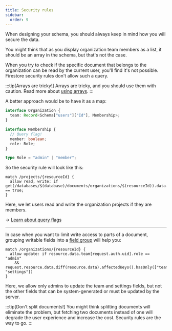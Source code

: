 ```yaml
---
title: Security rules
sidebar:
  order: 9
---
```


When designing your schema, you should always keep in mind how you will secure the data.

You might think that as you display organization team members as a list, it should be an array in the schema, but that's not the case.

When you try to check if the specific document that belongs to the organization can be read by the current user, you'll find it's not possible. Firestore security rules don't allow such a query.

:::tip[Arrays are tricky!]
Arrays are tricky, and you should use them with caution. Read more about [using arrays](/design/using-arrays/).
:::

A better approach would be to have it as a map:

```ts
interface Organization {
  team: Record<Schema["users"]["Id"], Membership>;
}

interface Membership {
  // Query flag!
  member: boolean;
  role: Role;
}

type Role = "admin" | "member";
```

So the security rule will look like this:

```
match /projects/{resourceId} {
  allow read, write: if get(/databases/$(database)/documents/organizations/$(resourceId)).data.team[request.auth.uid].member == true;
}
```

Here, we let users read and write the organization projects if they are members.

→ [Learn about query flags](/design/query-flags/)

---

In case when you want to limit write access to parts of a document, grouping writable fields into a [field group](/design/field-groups/) will help you:

```
match /organizations/{resourceId} {
  allow update: if resource.data.team[request.auth.uid].role == "admin"
    && request.resource.data.diff(resource.data).affectedKeys().hasOnly(["team", "settings"])
}
```

Here, we allow only admins to update the team and settings fields, but not the other fields that can be system-generated or must be updated by the server.

:::tip[Don't split documents!]
You might think splitting documents will eliminate the problem, but fetching two documents instead of one will degrade the user experience and increase the cost. Security rules are the way to go.
:::
